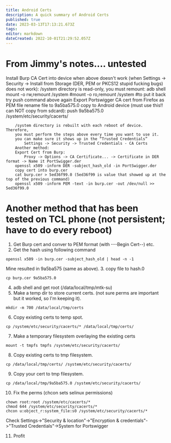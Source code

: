 ```yaml
---
title: Android Certs
description: A quick summary of Android Certs
published: true
date: 2023-03-13T17:13:21.673Z
tags: 
editor: markdown
dateCreated: 2022-10-01T21:29:52.057Z
---
```


# From Jimmy's notes.... untested
Install Burp CA Cert into device when above doesn't work
	(when Settings -> Security -> Install from Storage (DER, PEM or PKCS12 stupid fucking bugs) does not work):
		/system directory is read-only, you must remount:
			adb shell
			mount -o rw,remount /system
			#mount -o ro,remount /system #to put it back
			try push command above again
		Export Portswigger CA cert from Firefox as PEM file
		rename file to 9a5ba575.0
		copy to Android device (must use this!! can NOT copy from sdcard):
			push 9a5ba575.0 /system/etc/security/cacerts/	
			
		/system directory is rebuilt with each reboot of device.  Therefore,
		you must perform the steps above every time you want to use it.
		you can make sure it shows up in the “Trusted Credentials”
			Settings -> Security -> Trusted Credentials - CA Certs
		Another method:
		Export Cert from Burp:
			Proxy -> Options -> CA Certificate... -> Certificate in DER format -> Name it PortSwigger.der
		openssl x509 -inform DER -subject_hash_old -in PortSwigger.der
		copy cert into burp.cer
		cat burp.cer > 5ed36f99.0 (5ed36f99 is value that showed up at the top of the previous command)
		openssl x509 -inform PEM -text -in burp.cer -out /dev/null >> 5ed36f99.0
		
    
# Another method that has been tested on TCL phone (not persistent; have to do every reboot)

1. Get Burp cert and conver to PEM format (with  ---Begin Cert--) etc.
2. Get the hash using following command
```
openssl x509 -in burp.cer -subject_hash_old | head -n -1
```
Mine resulted in 9a5ba575 (same as above).
3. copy file to hash.0
```
cp burp.cer 9a5ba575.0
```
4. adb shell and get root (/data/local/tmp/mtk-su)
5. Make a temp dir to store current certs. (not sure perms are important but it worked, so I'm keeping it).
```
mkdir -m 700 /data/local/tmp/certs
```
6. Copy existing certs to temp spot.
```
cp /system/etc/security/cacerts/* /data/local/tmp/certs/
```
7. Make a temporary filesystem overlaying the existing certs
```
mount -t tmpfs tmpfs /system/etc/security/cacerts/
```
8. Copy existing certs to tmp filesystem.
```
cp /data/local/tmp/certs/ /system/etc/security/cacerts/
```
9. Copy your cert to tmp filesystem.
```
cp /data/local/tmp/9a5ba575.0 /system/etc/security/cacerts/
```
10. Fix the perms  (chcon sets selinux permissions)
```
chown root:root /system/etc/cacerts/*
chmod 644 /system/etc/security/cacerts/*
chcon u:object_r:system_file:s0 /system/etc/security/cacerts/*
```
Check Settings->"Security & location"->"Encryption & credentials"->"Trusted Credentials"->System  for Portswigger

11. Profit
